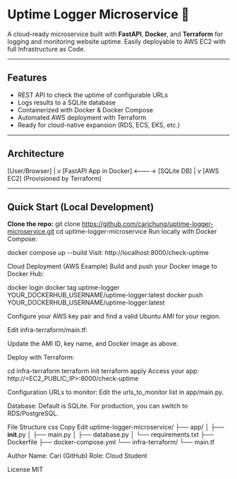 # Uptime Logger Microservice 🚦

A cloud-ready microservice built with **FastAPI**, **Docker**, and **Terraform** for logging and monitoring website uptime. Easily deployable to AWS EC2 with full Infrastructure as Code.

---

## Features

- REST API to check the uptime of configurable URLs
- Logs results to a SQLite database
- Containerized with Docker & Docker Compose
- Automated AWS deployment with Terraform
- Ready for cloud-native expansion (RDS, ECS, EKS, etc.)

---

## Architecture

[User/Browser]
|
v
[FastAPI App in Docker] <----> [SQLite DB]
|
v
[AWS EC2] (Provisioned by Terraform)


---

## Quick Start (Local Development)

**Clone the repo:**
git clone https://github.com/carichung/uptime-logger-microservice.git
cd uptime-logger-microservice
Run locally with Docker Compose:

docker compose up --build
Visit: http://localhost:8000/check-uptime

Cloud Deployment (AWS Example)
Build and push your Docker image to Docker Hub:

docker login
docker tag uptime-logger YOUR_DOCKERHUB_USERNAME/uptime-logger:latest
docker push YOUR_DOCKERHUB_USERNAME/uptime-logger:latest

Configure your AWS key pair and find a valid Ubuntu AMI for your region.

Edit infra-terraform/main.tf:

Update the AMI ID, key name, and Docker image as above.

Deploy with Terraform:

cd infra-terraform
terraform init
terraform apply
Access your app:
http://<EC2_PUBLIC_IP>:8000/check-uptime

Configuration
URLs to monitor:
Edit the urls_to_monitor list in app/main.py.

Database:
Default is SQLite. For production, you can switch to RDS/PostgreSQL.

File Structure
css
Copy
Edit
uptime-logger-microservice/
├── app/
│   ├── __init__.py
│   ├── main.py
│   ├── database.py
│   └── requirements.txt
├── Dockerfile
├── docker-compose.yml
└── infra-terraform/
    └── main.tf
    


Author
Name: Cari (GitHub)
Role: Cloud Student


License
MIT
